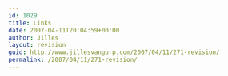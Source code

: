 ```yaml
---
id: 1029
title: Links
date: 2007-04-11T20:04:59+00:00
author: Jilles
layout: revision
guid: http://www.jillesvangurp.com/2007/04/11/271-revision/
permalink: /2007/04/11/271-revision/
---
```

